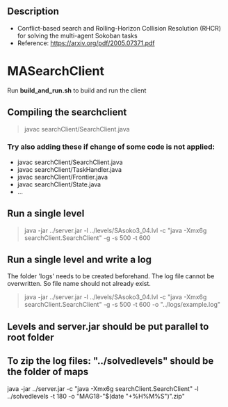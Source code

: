## Description
* Conflict-based search and Rolling-Horizon Collision Resolution (RHCR) for solving the multi-agent Sokoban tasks
* Reference: https://arxiv.org/pdf/2005.07371.pdf

# MASearchClient
Run **build_and_run.sh** to build and run the client

## Compiling the searchclient
> javac searchClient/SearchClient.java
### Try also adding these if change of some code is not applied:
* javac searchClient/SearchClient.java
* javac searchClient/TaskHandler.java
* javac searchClient/Frontier.java
* javac searchClient/State.java
* ... 


## Run a single level
> java -jar ../server.jar -l ../levels/SAsoko3_04.lvl -c "java -Xmx6g searchClient.SearchClient" -g -s 500 -t 600  

## Run a single level and write a log
The folder 'logs' needs to be created beforehand.
The log file cannot be overwritten. So file name should not already exist.
> java -jar ../server.jar -l ../levels/SAsoko3_04.lvl -c "java -Xmx6g searchClient.SearchClient" -g -s 500 -t 600 -o "../logs/example.log"

## Levels and server.jar should be put parallel to root folder

## To zip the log files: "../solvedlevels" should be the folder of maps

java -jar ../server.jar -c "java -Xmx6g searchClient.SearchClient" -l ../solvedlevels -t 180 -o "MAG18-"$(date "+%H%M%S")".zip"

